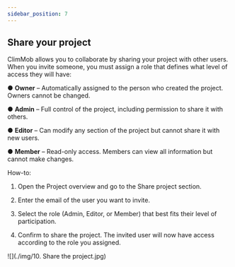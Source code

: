 ```yaml
---
sidebar_position: 7
---
```


## **Share your project**

ClimMob allows you to collaborate by sharing your project with other users. When you invite someone, you must assign a role that defines what level of access they will have:

●	**Owner** – Automatically assigned to the person who created the project. Owners cannot be changed.

●	**Admin** – Full control of the project, including permission to share it with others.

●	**Editor** – Can modify any section of the project but cannot share it with new users.

●	**Member** – Read-only access. Members can view all information but cannot make changes.

How-to:

1.	Open the Project overview and go to the Share project section.

2.	Enter the email of the user you want to invite.

3.	Select the role (Admin, Editor, or Member) that best fits their level of participation.

4.	Confirm to share the project. The invited user will now have access according to the role you assigned.

![](./img/10. Share the project.jpg)

